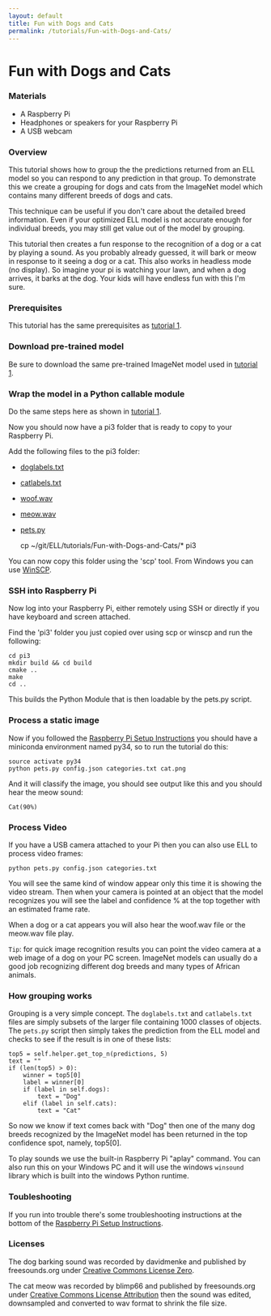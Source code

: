 ```yaml
---
layout: default
title: Fun with Dogs and Cats
permalink: /tutorials/Fun-with-Dogs-and-Cats/
---
```

# Fun with Dogs and Cats

### Materials

* A Raspberry Pi
* Headphones or speakers for your Raspberry Pi
* A USB webcam

### Overview

This tutorial shows how to group the the predictions returned from an ELL model so you can
respond to any prediction in that group.  To demonstrate this we create a grouping for dogs
and cats from the ImageNet model which contains many different breeds of dogs and cats.

This technique can be useful if you don't care about the detailed breed information.  Even if
your optimized ELL model is not accurate enough for individual breeds, you may still get value out of the model by grouping.

This tutorial then creates a fun response to the recognition of a dog or a cat by playing a sound.  As you probably already guessed, it will bark or meow in response to it seeing a dog or a cat.  This also works in headless mode (no display).
So imagine your pi is watching your lawn, and when a dog arrives, it barks at the dog.
Your kids will have endless fun with this I'm sure.  

### Prerequisites

This tutorial has the same prerequisites as [tutorial 1](/ELL/tutorials/Getting-Started-with-Image-Classification-on-the-Raspberry-Pi/).

### Download pre-trained model

Be sure to download the same pre-trained ImageNet model used in [tutorial 1](/ELL/tutorials/Getting-Started-with-Image-Classification-on-the-Raspberry-Pi/).

### Wrap the model in a Python callable module

Do the same steps here as shown in [tutorial 1](/ELL/tutorials/Getting-Started-with-Image-Classification-on-the-Raspberry-Pi/).

Now you should now have a pi3 folder that is ready to copy to your Raspberry Pi.  

Add the following files to the pi3 folder:
- [doglabels.txt](/ELL/tutorials/Fun-with-Dogs-and-Cats/doglabels.txt)
- [catlabels.txt](/ELL/tutorials/Fun-with-Dogs-and-Cats/catlabels.txt)
- [woof.wav](/ELL/tutorials/Fun-with-Dogs-and-Cats/woof.wav)
- [meow.wav](/ELL/tutorials/Fun-with-Dogs-and-Cats/meow.wav)
- [pets.py](/ELL/tutorials/Fun-with-Dogs-and-Cats/pets.py)

    cp ~/git/ELL/tutorials/Fun-with-Dogs-and-Cats/* pi3

You can now copy this folder using the 'scp' tool.  From Windows you can use [WinSCP](https://winscp.net/eng/index.php).

### SSH into Raspberry Pi

Now log into your Raspberry Pi, either remotely using SSH or directly if you have keyboard and screen attached.

Find the 'pi3' folder you just copied over using scp or winscp and run the following:

````
cd pi3
mkdir build && cd build
cmake ..
make
cd ..
````

This builds the Python Module that is then loadable by the pets.py script.

### Process a static image 

Now if you followed the [Raspberry Pi Setup Instructions](/ELL/tutorials/Raspberry-pi-setup) you should have a miniconda
environment named py34, so to run the tutorial do this:

````
source activate py34
python pets.py config.json categories.txt cat.png
````
And it will classify the image, you should see output like this and you should hear the meow sound:
````
Cat(90%)
````

### Process Video

If you have a USB camera attached to your Pi then you can also use ELL to process video frames:

````
python pets.py config.json categories.txt
````

You will see the same kind of window appear only this time it is showing the video stream.
Then when your camera is pointed at an object that the model recognizes you will see the label and 
confidence % at the top together with an estimated frame rate.

When a dog or a cat appears you will also hear the woof.wav file or the meow.wav file play.

`Tip`: for quick image recognition results you can point the video camera at a web image of a dog 
on your PC screen.  ImageNet models can usually do a good job recognizing  different dog breeds and 
many types of African animals.

### How grouping works

Grouping is a very simple concept. The `doglabels.txt` and `catlabels.txt` files are simply
subsets of the larger file containing 1000 classes of objects.  The `pets.py` script then simply
takes the prediction from the ELL model and checks to see if the result is in one of these lists:
````
top5 = self.helper.get_top_n(predictions, 5)
text = ""
if (len(top5) > 0):
    winner = top5[0]
    label = winner[0]
    if (label in self.dogs):
        text = "Dog"
    elif (label in self.cats):
        text = "Cat"

````
So now we know if text comes back with "Dog" then one of the many dog breeds recognized by the
ImageNet model has been returned in the top confidence spot, namely, top5[0].

To play sounds we use the built-in Raspberry Pi "aplay" command.  You can also run this on
your Windows PC and it will use the windows `winsound` library which is built into the windows
Python runtime.

### Toubleshooting

If you run into trouble there's some troubleshooting instructions at the bottom of the 
[Raspberry Pi Setup Instructions](/ELL/tutorials/Raspberry-pi-setup).


### Licenses

The dog barking sound was recorded by davidmenke and published by freesounds.org under
[Creative Commons License Zero](https://creativecommons.org/publicdomain/zero/1.0/).

The cat meow was recorded by blimp66 and published by freesounds.org under
[Creative Commons License Attribution](https://creativecommons.org/licenses/by/3.0/)
then the sound was edited, downsampled and converted to wav format to shrink the file size.